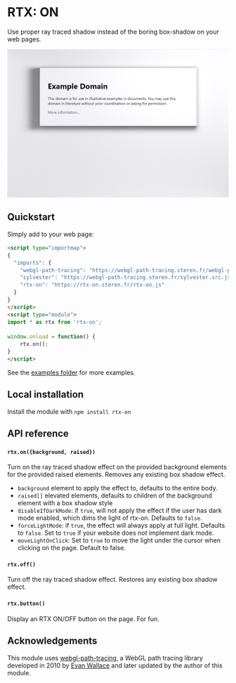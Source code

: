 # RTX: ON

Use proper ray traced shadow instead of the boring box-shadow on your web pages.

![Example of this library on example.com](screenshot.jpg)

## Quickstart

Simply add to your web page:

```html
<script type="importmap">
{
  "imports": {
    "webgl-path-tracing": "https://webgl-path-tracing.steren.fr/webgl-path-tracing.js",
    "sylvester": "https://webgl-path-tracing.steren.fr/sylvester.src.js",
    "rtx-on": "https://rtx-on.steren.fr/rtx-on.js"
  }
}
</script>
<script type="module">
import * as rtx from 'rtx-on';

window.onload = function() {
    rtx.on();
}
</script>
```

See the [examples folder](./examples/) for more examples.

## Local installation

Install the module with `npm install rtx-on`

## API reference

#### `rtx.on({background, raised})`

Turn on the ray traced shadow effect on the provided background elements for the provided raised elements.
Removes any existing box shadow effect.

 * `background` element to apply the effect to, defaults to the entire body.
 * `raised[]` elevated elements, defaults to children of the background element with a box shadow style
 * `disableIfDarkMode`: if `true`, will not apply the effect if the user has dark mode enabled, which dims the light of rtx-on. Defaults to `false`.
 * `forceLightMode`: if `true`, the effect will always apply at full light. Defaults to `false`. Set to `true` if your website does *not* implement dark mode.
 * `moveLightOnClick`: Set to `true` to move the light under the cursor when clicking on the page. Default to false.

#### `rtx.off()`

Turn off the ray traced shadow effect.
Restores any existing box shadow effect.

#### `rtx.button()`

Display an RTX ON/OFF button on the page. For fun.

## Acknowledgements

This module uses [webgl-path-tracing](https://webgl-path-tracing.steren.fr/), a WebGL path tracing library developed in 2010 by [Evan Wallace](https://madebyevan.com/) and later updated by the author of this module.